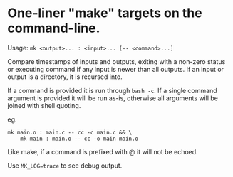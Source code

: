 # One-liner "make" targets on the command-line.

Usage: `mk <output>... : <input>... [-- <command>...]`

Compare timestamps of inputs and outputs, exiting with a non-zero status
or executing command if any input is newer than all outputs. If an input or
output is a directory, it is recursed into.

If a command is provided it is run through `bash -c`. If a single command
argument is provided it will be run as-is, otherwise all arguments will be
joined with shell quoting.

eg.

    mk main.o : main.c -- cc -c main.c && \
        mk main : main.o -- cc -o main main.o

Like make, if a command is prefixed with @ it will not be echoed.

Use `MK_LOG=trace` to see debug output.
